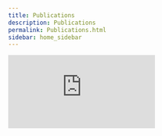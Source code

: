 ```yaml
---
title: Publications
description: Publications
permalink: Publications.html
sidebar: home_sidebar
---
```


<iframe src="https://bibbase.org/show?bib=https%3A%2F%2Fapi.zotero.org%2Fusers%2F6658537%2Fcollections%2FCAU35BA6%2Fitems%3Fkey%3Dbb0X1GWJRprHKP1HcBhqyZJb%26format%3Dbibtex%26limit%3D100" frameborder="0" height: "800"; width:"400"></iframe>







